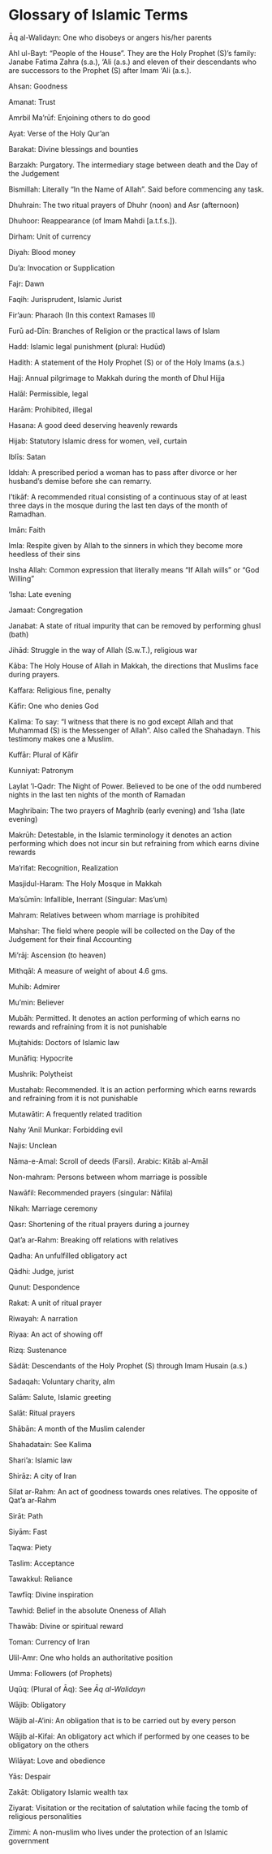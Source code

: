 Glossary of Islamic Terms
=========================

Āq al-Walidayn: One who disobeys or angers his/her parents

Ahl ul-Bayt: “People of the House”. They are the Holy Prophet (S)’s
family: Janabe Fatima Zahra (s.a.), ‘Ali (a.s.) and eleven of their
descendants who are successors to the Prophet (S) after Imam ‘Ali
(a.s.).

Ahsan: Goodness

Amanat: Trust

Amrbil Ma’rūf: Enjoining others to do good

Ayat: Verse of the Holy Qur’an

Barakat: Divine blessings and bounties

Barzakh: Purgatory. The intermediary stage between death and the Day of
the Judgement

Bismillah: Literally “In the Name of Allah”. Said before commencing any
task.

Dhuhrain: The two ritual prayers of Dhuhr (noon) and Asr (afternoon)

Dhuhoor: Reappearance (of Imam Mahdi [a.t.f.s.]).

Dirham: Unit of currency

Diyah: Blood money

Du’a: Invocation or Supplication

Fajr: Dawn

Faqih: Jurisprudent, Islamic Jurist

Fir’aun: Pharaoh (In this context Ramases II)

Furū ad-Dīn: Branches of Religion or the practical laws of Islam

Hadd: Islamic legal punishment (plural: Hudūd)

Hadith: A statement of the Holy Prophet (S) or of the Holy Imams (a.s.)

Hajj: Annual pilgrimage to Makkah during the month of Dhul Hijja

Halāl: Permissible, legal

Harām: Prohibited, illegal

Hasana: A good deed deserving heavenly rewards

Hijab: Statutory Islamic dress for women, veil, curtain

Iblīs: Satan

Iddah: A prescribed period a woman has to pass after divorce or her
husband’s demise before she can remarry.

I’tikāf: A recommended ritual consisting of a continuous stay of at
least three days in the mosque during the last ten days of the month of
Ramadhan.

Imān: Faith

Imla: Respite given by Allah to the sinners in which they become more
heedless of their sins

Insha Allah: Common expression that literally means “If Allah wills” or
“God Willing”

‘Isha: Late evening

Jamaat: Congregation

Janabat: A state of ritual impurity that can be removed by performing
ghusl (bath)

Jihād: Struggle in the way of Allah (S.w.T.), religious war

Kāba: The Holy House of Allah in Makkah, the directions that Muslims
face during prayers.

Kaffara: Religious fine, penalty

Kāfir: One who denies God

Kalima: To say: “I witness that there is no god except Allah and that
Muhammad (S) is the Messenger of Allah”. Also called the Shahadayn. This
testimony makes one a Muslim.

Kuffār: Plural of Kāfir

Kunniyat: Patronym

Laylat ’l-Qadr: The Night of Power. Believed to be one of the odd
numbered nights in the last ten nights of the month of Ramadan

Maghribain: The two prayers of Maghrib (early evening) and ‘Isha (late
evening)

Makrūh: Detestable, in the Islamic terminology it denotes an action
performing which does not incur sin but refraining from which earns
divine rewards

Ma’rifat: Recognition, Realization

Masjidul-Haram: The Holy Mosque in Makkah

Ma’sūmīn: Infallible, Inerrant (Singular: Mas’um)

Mahram: Relatives between whom marriage is prohibited

Mahshar: The field where people will be collected on the Day of the
Judgement for their final Accounting

Mi’rāj: Ascension (to heaven)

Mithqāl: A measure of weight of about 4.6 gms.

Muhib: Admirer

Mu’min: Believer

Mubāh: Permitted. It denotes an action performing of which earns no
rewards and refraining from it is not punishable

Mujtahids: Doctors of Islamic law

Munāfiq: Hypocrite

Mushrik: Polytheist

Mustahab: Recommended. It is an action performing which earns rewards
and refraining from it is not punishable

Mutawātir: A frequently related tradition

Nahy ‘Anil Munkar: Forbidding evil

Najis: Unclean

Nāma-e-Amal: Scroll of deeds (Farsi). Arabic: Kitāb al-Amāl

Non-mahram: Persons between whom marriage is possible

Nawāfil: Recommended prayers (singular: Nāfila)

Nikah: Marriage ceremony

Qasr: Shortening of the ritual prayers during a journey

Qat’a ar-Rahm: Breaking off relations with relatives

Qadha: An unfulfilled obligatory act

Qādhi: Judge, jurist

Qunut: Despondence

Rakat: A unit of ritual prayer

Riwayah: A narration

Riyaa: An act of showing off

Rizq: Sustenance

Sādāt: Descendants of the Holy Prophet (S) through Imam Husain (a.s.)

Sadaqah: Voluntary charity, alm

Salām: Salute, Islamic greeting

Salāt: Ritual prayers

Shābān: A month of the Muslim calender

Shahadatain: See Kalima

Shari’a: Islamic law

Shirāz: A city of Iran

Silat ar-Rahm: An act of goodness towards ones relatives. The opposite
of Qat’a ar-Rahm

Sirāt: Path

Siyām: Fast

Taqwa: Piety

Taslim: Acceptance

Tawakkul: Reliance

Tawfīq: Divine inspiration

Tawhid: Belief in the absolute Oneness of Allah

Thawāb: Divine or spiritual reward

Toman: Currency of Iran

Ulil-Amr: One who holds an authoritative position

Umma: Followers (of Prophets)

Uqūq: (Plural of Āq): See *Āq al-Walidayn*

Wājib: Obligatory

Wājib al-A’ini: An obligation that is to be carried out by every person

Wājib al-Kifai: An obligatory act which if performed by one ceases to be
obligatory on the others

Wilāyat: Love and obedience

Yās: Despair

Zakāt: Obligatory Islamic wealth tax

Ziyarat: Visitation or the recitation of salutation while facing the
tomb of religious personalities

Zimmi: A non-muslim who lives under the protection of an Islamic
government


